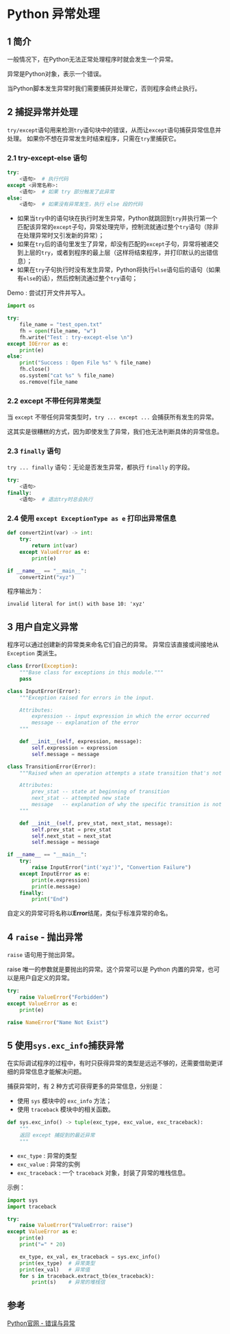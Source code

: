 # Python 异常处理

## 1 简介

一般情况下，在Python无法正常处理程序时就会发生一个异常。

异常是Python对象，表示一个错误。

当Python脚本发生异常时我们需要捕获并处理它，否则程序会终止执行。

## 2 捕捉异常并处理

`try/except`语句用来检测`try`语句块中的错误，从而让`except`语句捕获异常信息并处理。
如果你不想在异常发生时结束程序，只需在`try`里捕获它。

### 2.1 try-except-else 语句

```python
try:
    <语句>  # 执行代码
except <异常名称>:
    <语句>  # 如果 try 部分触发了此异常
else:
    <语句>  # 如果没有异常发生，执行 else 段的代码
```

* 如果当`try`中的语句块在执行时发生异常，Python就跳回到`try`并执行第一个匹配该异常的`except`子句，异常处理完毕，控制流就通过整个`try`语句（除非在处理异常时又引发新的异常）；
* 如果在`try`后的语句里发生了异常，却没有匹配的`except`子句，异常将被递交到上层的`try`，或者到程序的最上层（这样将结束程序，并打印默认的出错信息）；
* 如果在`try`子句执行时没有发生异常，Python将执行`else`语句后的语句（如果有`else`的话），然后控制流通过整个`try`语句；

Demo : 尝试打开文件并写入。

```python
import os

try:
    file_name = "test_open.txt"
    fh = open(file_name, "w")
    fh.write("Test : try-except-else \n")
except IOError as e:
    print(e)
else:
    print("Success : Open File %s" % file_name)
    fh.close()
    os.system("cat %s" % file_name)
    os.remove(file_name
```

### 2.2 except 不带任何异常类型

当 `except` 不带任何异常类型时，`try ... except ...` 会捕获所有发生的异常。

这其实是很糟糕的方式，因为即使发生了异常，我们也无法判断具体的异常信息。

### 2.3 `finally` 语句

`try ... finally` 语句：无论是否发生异常，都执行 `finally` 的字段。

```python
try:
    <语句>
finally:
    <语句>  # 退出try时总会执行
```

### 2.4 使用 `except ExceptionType as e` 打印出异常信息

```python
def convert2int(var) -> int:
    try:
        return int(var)
    except ValueError as e:
        print(e)

if __name__ == "__main__":
    convert2int("xyz")
```

程序输出为：

```shell
invalid literal for int() with base 10: 'xyz'
```

## 3 用户自定义异常

程序可以通过创建新的异常类来命名它们自己的异常。
异常应该直接或间接地从 `Exception` 类派生。

```python
class Error(Exception):
    """Base class for exceptions in this module."""
    pass

class InputError(Error):
    """Exception raised for errors in the input.

    Attributes:
        expression -- input expression in which the error occurred
        message -- explanation of the error
    """

    def __init__(self, expression, message):
        self.expression = expression
        self.message = message

class TransitionError(Error):
    """Raised when an operation attempts a state transition that's not allowed.

    Attributes:
        prev_stat -- state at beginning of transition
        next_stat -- attempted new state
        message   -- explanation of why the specific transition is not allowed
    """

    def __init__(self, prev_stat, next_stat, message):
        self.prev_stat = prev_stat
        self.next_stat = next_stat
        self.message = message

if __name__ == "__main__":
    try:
        raise InputError("int('xyz')", "Convertion Failure")
    except InputError as e:
        print(e.expression)
        print(e.message)
    finally:
        print("End")
```

自定义的异常可将名称以**Error**结尾，类似于标准异常的命名。

## 4 `raise` - 抛出异常

`raise` 语句用于抛出异常。

raise 唯一的参数就是要抛出的异常。这个异常可以是 Python 内置的异常，也可以是用户自定义的异常。

```python
try:
    raise ValueError("Forbidden")
except ValueError as e:
    print(e)

raise NameError("Name Not Exist")
```

## 5 使用`sys.exc_info`捕获异常

在实际调试程序的过程中，有时只获得异常的类型是远远不够的，还需要借助更详细的异常信息才能解决问题。

捕获异常时，有 2 种方式可获得更多的异常信息，分别是：

* 使用 `sys` 模块中的 `exc_info` 方法；
* 使用 `traceback` 模块中的相关函数。

```python
def sys.exc_info() -> tuple(exc_type, exc_value, exc_traceback):
    """
    返回 except 捕捉到的最近异常
    """
```

* `exc_type` : 异常的类型
* `exc_value` : 异常的实例
* `exc_traceback` : 一个 `traceback` 对象，封装了异常的堆栈信息。

示例：

```python
import sys
import traceback

try:
    raise ValueError("ValueError: raise")
except ValueError as e:
    print(e)
    print("=" * 20)

    ex_type, ex_val, ex_traceback = sys.exc_info()
    print(ex_type)  # 异常类型
    print(ex_val)   # 异常值
    for s in traceback.extract_tb(ex_traceback):
        print(s)    # 异常的堆栈信
```

## 参考

[Python官网 - 错误与异常](https://docs.python.org/zh-cn/3.6/tutorial/errors.html)
